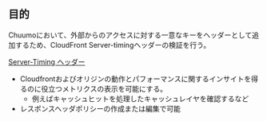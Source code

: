 
## 目的

Chuumoにおいて、外部からのアクセスに対する一意なキーをヘッダーとして追加するため、CloudFront Server-timingヘッダーの検証を行う。

[Server-Timing ヘッダー](https://docs.aws.amazon.com/ja_jp/AmazonCloudFront/latest/DeveloperGuide/understanding-response-headers-policies.html#server-timing-header)
- Cloudfrontおよびオリジンの動作とパフォーマンスに関するインサイトを得るのに役立つメトリクスの表示を可能にする。
	- 例えばキャッシュヒットを処理したキャッシュレイヤを確認するなど
- レスポンスヘッダポリシーの作成または編集で可能